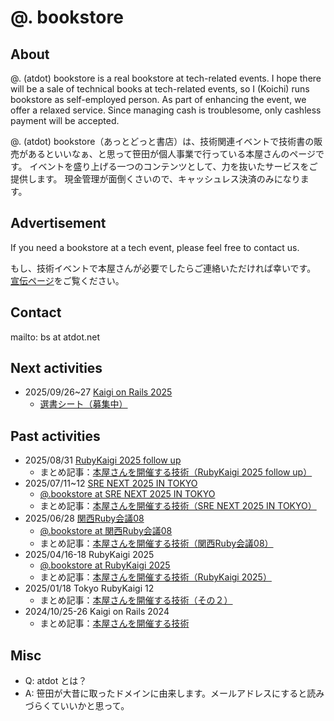 # @. bookstore

## About

@. (atdot) bookstore is a real bookstore at tech-related events. I hope there will be a sale of technical books at tech-related events, so I (Koichi) runs bookstore as self-employed person.
As part of enhancing the event, we offer a relaxed service.
Since managing cash is troublesome, only cashless payment will be accepted.

@. (atdot) bookstore（あっとどっと書店）は、技術関連イベントで技術書の販売があるといいなぁ、と思って笹田が個人事業で行っている本屋さんのページです。
イベントを盛り上げる一つのコンテンツとして、力を抜いたサービスをご提供します。
現金管理が面倒くさいので、キャッシュレス決済のみになります。

## Advertisement

If you need a bookstore at a tech event, please feel free to contact us.

もし、技術イベントで本屋さんが必要でしたらご連絡いただければ幸いです。
[宣伝ページ](ad.md)をご覧ください。

## Contact

mailto: bs at atdot.net

## Next activities

- 2025/09/26~27 [Kaigi on Rails 2025](https://kaigionrails.org/2025/)
  - [選書シート（募集中）](https://docs.google.com/spreadsheets/d/1fxahnJfXbn8a1QHNPJOx-GXBb0p-Mhbx9AXdIQxGkRo/edit?usp=sharing)

## Past activities

- 2025/08/31 [RubyKaigi 2025 follow up](https://rhc.connpass.com/event/356128/)
  - まとめ記事：[本屋さんを開催する技術（RubyKaigi 2025 follow up）](https://zenn.dev/ko1/articles/1e73f9d191f609) 
- 2025/07/11~12 [SRE NEXT 2025 IN TOKYO](https://sre-next.dev/2025/)
  - [@.bookstore at SRE NEXT 2025 IN TOKYO](./activities/srenext2025.html)
  - まとめ記事：[本屋さんを開催する技術（SRE NEXT 2025 IN TOKYO）](https://zenn.dev/ko1/articles/7672f77240c979)
- 2025/06/28 [関西Ruby会議08](https://regional.rubykaigi.org/kansai08/)
  - [@.bookstore at 関西Ruby会議08](./activities/kanrk08.html)
  - まとめ記事：[本屋さんを開催する技術（関西Ruby会議08）](https://zenn.dev/ko1/articles/c9d4eb8f0b1390) 
- 2025/04/16-18 RubyKaigi 2025
  - [@.bookstore at RubyKaigi 2025](./activities/rubykaigi2025.html)
  - まとめ記事：[本屋さんを開催する技術（RubyKaigi 2025）](https://zenn.dev/ko1/articles/4341ab3fd924b1)
- 2025/01/18 Tokyo RubyKaigi 12
  - まとめ記事：[本屋さんを開催する技術（その２）](https://zenn.dev/ko1/articles/abd2346d4ce004)
- 2024/10/25-26 Kaigi on Rails 2024
  - まとめ記事：[本屋さんを開催する技術](https://zenn.dev/ko1/articles/bf47077f40d793)

## Misc

* Q: atdot とは？
* A: 笹田が大昔に取ったドメインに由来します。メールアドレスにすると読みづらくていいかと思って。
